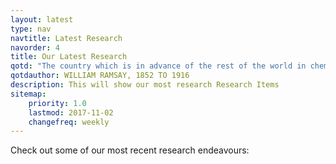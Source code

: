 ```yaml
---
layout: latest
type: nav
navtitle: Latest Research
navorder: 4
title: Our Latest Research
qotd: "The country which is in advance of the rest of the world in chemistry will also be foremost in wealth and in general prosperity."
qotdauthor: WILLIAM RAMSAY, 1852 TO 1916
description: This will show our most research Research Items
sitemap:
    priority: 1.0
    lastmod: 2017-11-02
    changefreq: weekly
---
```




Check out some of our most recent research endeavours: